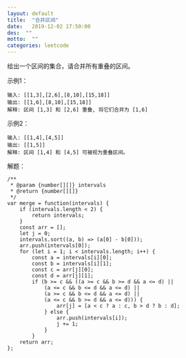 ```yaml
---
layout: default
title:  "合并区间"
date:   2019-12-02 17:50:00
des:  ""
motto:  ""
categories: leetcode
---
```


给出一个区间的集合，请合并所有重叠的区间。

示例1：

    输入: [[1,3],[2,6],[8,10],[15,18]]
    输出: [[1,6],[8,10],[15,18]]
    解释: 区间 [1,3] 和 [2,6] 重叠, 将它们合并为 [1,6]

示例2：

    输入: [[1,4],[4,5]]
    输出: [[1,5]]
    解释: 区间 [1,4] 和 [4,5] 可被视为重叠区间。

解题：

    /**
     * @param {number[][]} intervals
     * @return {number[][]}
     */
    var merge = function(intervals) {
        if (intervals.length < 2) {
            return intervals;
        }
        const arr = [];
        let j = 0;
        intervals.sort((a, b) => (a[0] - b[0]));
        arr.push(intervals[0]);
        for (let i = 1; i < intervals.length; i++) {
            const a = intervals[i][0];
            const b = intervals[i][1];
            const c = arr[j][0];
            const d = arr[j][1];
            if (b >= c && ((a >= c && b >= d && a <= d) ||
                (a <= c && b <= d && a <= d) ||
                (a >= c && b <= d && a <= d) ||
                (a <= c && b >= d && a <= d))) {
                    arr[j] = [a < c ? a : c, b > d ? b : d];
                } else {
                    arr.push(intervals[i]);
                    j += 1;
                }
            }
        return arr;
    };